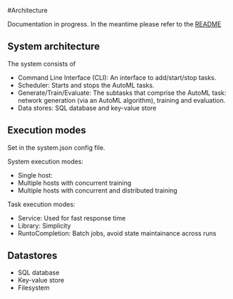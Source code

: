 #Architecture

Documentation in progress. In the meantime please refer to the [README](../../README.md)

## System architecture

The system consists of 
* Command Line Interface (CLI): An interface to add/start/stop tasks.
* Scheduler: Starts and stops the AutoML tasks.
* Generate/Train/Evaluate: The subtasks that comprise the AutoML task: network generation (via an AutoML algorithm), training and evaluation.
* Data stores: SQL database and key-value store

## Execution modes
Set in the system.json config file.

System execution modes:
* Single host: 
* Multiple hosts with concurrent training
* Multiple hosts with concurrent and distributed training

Task execution modes:
* Service: Used for fast response time 
* Library: Simplicity
* RuntoCompletion: Batch jobs, avoid state maintainance across runs

## Datastores

* SQL database
* Key-value store
* Filesystem
